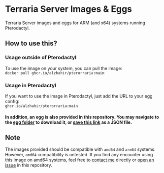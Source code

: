 # Terraria Server Images & Eggs
Terraria Server images and eggs for ARM (and x64) systems running Pterodactyl.

## How to use this?
### Usage outside of Pterodactyl
To use the image on your system, you can pull the image:\
`docker pull ghcr.io/alzhahir/pterorraria:main`

### Usage in Pterodactyl
If you want to use the image in Pterodactyl, just add the URL to your egg config:\
`ghcr.io/alzhahir/pterorraria:main`

#### In addition, an egg is also provided in this repository. You may navigate to the [egg folder](egg) to download it, or [save this link](egg/egg-terraria.json?raw=1) as a JSON file.

## Note
The images provided should be compatible with `amd64` and `arm64` systems. However, `amd64` compatibility is untested. If you find any encounter using this image on amd64 systems, feel free to [contact me](https://www.alzhahir.com/contact) directly or [open an issue](https://github.com/alzhahir/terraria/issues) in this repository.
